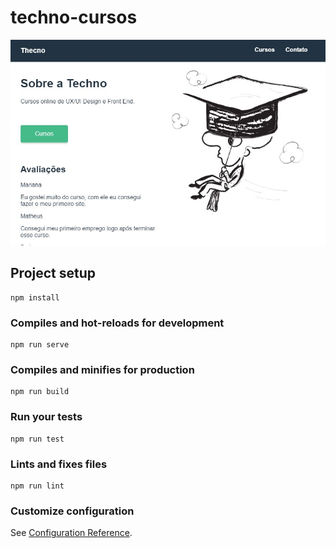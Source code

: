 # techno-cursos

![alt text](https://raw.githubusercontent.com/felipefabricio31/techno-cursos-vue/master/src/assets/Thecno-cursos.JPG)


## Project setup
```
npm install
```

### Compiles and hot-reloads for development
```
npm run serve
```

### Compiles and minifies for production
```
npm run build
```

### Run your tests
```
npm run test
```

### Lints and fixes files
```
npm run lint
```

### Customize configuration
See [Configuration Reference](https://cli.vuejs.org/config/).

